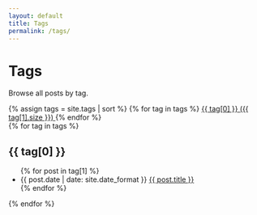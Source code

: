 ```yaml
---
layout: default
title: Tags
permalink: /tags/
---
```


<div class="page-content">
  <h1 class="page-title">Tags</h1>
  
  <p class="lead">Browse all posts by tag.</p>
  
  <div class="tag-cloud">
    {% assign tags = site.tags | sort %}
    {% for tag in tags %}
      <a href="#{{ tag[0] | slugify }}" class="tag-link" style="font-size: {{ tag[1].size | times: 4 | plus: 80 }}%">
        {{ tag[0] }} <span class="tag-count">({{ tag[1].size }})</span>
      </a>
    {% endfor %}
  </div>
  
  <div class="tags-list">
    {% for tag in tags %}
      <div class="tag-section">
        <h2 id="{{ tag[0] | slugify }}" class="tag-heading">{{ tag[0] }}</h2>
        <ul class="post-list">
          {% for post in tag[1] %}
            <li class="post-item">
              <span class="post-date">{{ post.date | date: site.date_format }}</span>
              <a class="post-link" href="{{ post.url | relative_url }}">{{ post.title }}</a>
            </li>
          {% endfor %}
        </ul>
      </div>
    {% endfor %}
  </div>
</div>